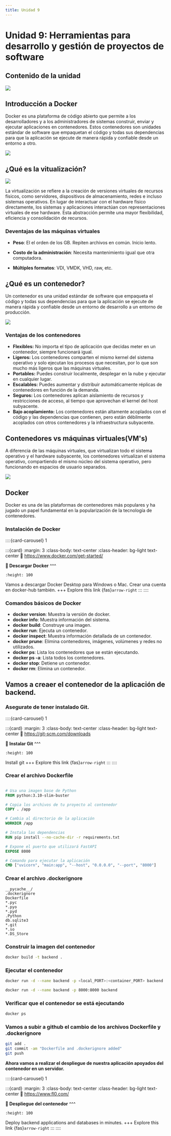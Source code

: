 ```yaml
---
title: Unidad 9
---
```

# Unidad 9: Herramientas para desarrollo y gestión de proyectos de software

## Contenido de la unidad

<img src="_static/images/contenidoU9.png"/>

## Introducción a Docker

Docker es una plataforma de código abierto que permite a los desarrolladores y a los administradores de sistemas construir, enviar y ejecutar aplicaciones en contenedores. Estos contenedores son unidades estándar de software que empaquetan el código y todas sus dependencias para que la aplicación se ejecute de manera rápida y confiable desde un entorno a otro.

<img src="https://1000logos.net/wp-content/uploads/2021/11/Docker-Logo-2013.png"/>

## ¿Qué es la vitualización?

<img src="https://novamedia.com.mx/web/wp-content/uploads/2016/01/novamedia-virtualizacion.jpg" />

La virtualización se refiere a la creación de versiones virtuales de recursos físicos, como servidores, dispositivos de almacenamiento, redes e incluso sistemas operativos. En lugar de interactuar con el hardware físico directamente, los sistemas y aplicaciones interactúan con representaciones virtuales de ese hardware. Esta abstracción permite una mayor flexibilidad, eficiencia y consolidación de recursos.

### Deventajas de las máquinas virtuales

* **Peso**: El el orden de los GB. Repiten archivos en común. Inicio lento.
* **Costo de la administración**: Necesita mantenimiento igual que otra computadora.

* **Múltiples formatos**: VDI, VMDK, VHD, raw, etc.

## ¿Qué es un contenedor?

Un contenedor es una unidad estándar de software que empaqueta el código y todas sus dependencias para que la aplicación se ejecute de manera rápida y confiable desde un entorno de desarrollo a un entorno de producción.

<img src="https://www.javiergarzas.com/wp-content/uploads/2015/07/docker1.png"/>

### Ventajas de los contenedores

* **Flexibles:** No importa el tipo de aplicación que decidas meter en un contenedor, siempre funcionará igual.
* **Ligeros:** Los contenedores comparten el mismo kernel del sistema operativo y solo ejecutan los procesos que necesitan, por lo que son mucho más ligeros que las máquinas virtuales.
* **Portables:** Puedes construir localmente, desplegar en la nube y ejecutar en cualquier lugar.
* **Escalables:** Puedes aumentar y distribuir automáticamente réplicas de contenedores en función de la demanda.
* **Seguros:** Los contenedores aplican aislamiento de recursos y restricciones de acceso, al tiempo que aprovechan el kernel del host subyacente.
* **Bajo acoplamiento:** Los contenedores están altamente acoplados con el código y las dependencias que contienen, pero están débilmente acoplados con otros contenedores y la infraestructura subyacente.


## Contenedores vs máquinas virtuales(VM's)

A diferencia de las máquinas virtuales, que virtualizan todo el sistema operativo y el hardware subyacente, los contenedores virtualizan el sistema operativo, compartiendo el mismo núcleo del sistema operativo, pero funcionando en espacios de usuario separados.


<img src="https://www.itdo.com/blog/content/images/2019/02/comparacion-container-docker_By_0WBFrV.jpg"/>

## Docker

Docker es una de las plataformas de contenedores más populares y ha jugado un papel fundamental en la popularización de la tecnología de contenedores.


### Instalación de Docker

::::{card-carousel} 1

:::{card}
:margin: 3
:class-body: text-center
:class-header: bg-light text-center
:link: https://www.docker.com/get-started/

**💬 Descargar Docker**
^^^
```{image} https://seeklogo.com/images/D/docker-logo-6D6F987702-seeklogo.com.png
:height: 100
```
Vamos a descargar Docker Desktop para Windows o Mac.
Crear una cuenta en docker-hub también.
+++
Explore this link {fas}`arrow-right`
:::
::::


### Comandos básicos de Docker

* **docker version**: Muestra la versión de docker.
* **docker info**: Muestra información del sistema.
* **docker build**: Construye una imagen.
* **docker run**: Ejecuta un contenedor.
* **docker inspect**: Muestra información detallada de un contenedor.
* **docker prune**: Elimina contenedores, imágenes, volúmenes y redes no utilizados.
* **docker ps**: Lista los contenedores que se están ejecutando.
* **docker ps -a**: Lista todos los contenedores.
* **docker stop**: Detiene un contenedor.
* **docker rm**: Elimina un contenedor.

## Vamos a creaer el contenedor de la aplicación de backend.


### Asegurate de tener instalado Git.

::::{card-carousel} 1

:::{card}
:margin: 3
:class-body: text-center
:class-header: bg-light text-center
:link: https://git-scm.com/downloads

**💬 Instalar Git**
^^^
```{image} https://git-scm.com/images/logo@2x.png
:height: 100
```
Install git
+++
Explore this link {fas}`arrow-right`
:::
::::

### Crear el archivo Dockerfile

```dockerfile

# Usa una imagen base de Python
FROM python:3.10-slim-buster

# Copia los archivos de tu proyecto al contenedor
COPY . /app

# Cambia al directorio de la aplicación
WORKDIR /app

# Instala las dependencias
RUN pip install --no-cache-dir -r requirements.txt

# Expone el puerto que utilizará FastAPI
EXPOSE 8000

# Comando para ejecutar la aplicación
CMD ["uvicorn", "main:app", "--host", "0.0.0.0", "--port", "8000"]

```


### Crear el archivo .dockerignore

```.dockerignore
__pycache__/
.dockerignore
Dockerfile
*.pyc
*.pyo
*.pyd
.Python
db.sqlite3
*.git
*.so
*.DS_Store
```

### Construir la imagen del contenedor

```bash
docker build -t backend .
```

### Ejecutar el contenedor

```bash
docker run -d --name backend -p <local_PORT>:<container_PORT> backend
```

```bash
docker run -d --name backend -p 8000:8000 backend
```

### Verificar que el contenedor se está ejecutando

```bash
docker ps
```

### Vamos a subir a github el cambio de los archivos Dockerfile y .dockerignore

```bash
git add .
git commit -am "Dockerfile and .dockerignore added"
git push
```

**Ahora vamos a realizar el despliegue de nuestra aplicación apoyados del contenedor en un servidor.**


::::{card-carousel} 1

:::{card}
:margin: 3
:class-body: text-center
:class-header: bg-light text-center
:link: https://www.fl0.com/

**💬 Despliegue del contenedor**
^^^
```{image} https://media.licdn.com/dms/image/C560BAQE6AjeKqKMmaQ/company-logo_200_200/0/1675403197765/fl0_logo?e=2147483647&v=beta&t=V2OmE9kvbKuB34qi9NsyezF3WxmOjy-yPUyICYrPugw
:height: 100
```
Deploy backend applications and databases in minutes.
+++
Explore this link {fas}`arrow-right`
:::
::::